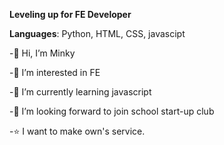 **Leveling up for FE Developer** 

**Languages**: Python, HTML, CSS, javascipt

       

            
               

-👋 Hi, I’m Minky

-👀 I’m interested in FE

-🌱 I’m currently learning javascript

-💞️ I’m looking forward to join school start-up club

-⭐️ I want to make own's service.






<!---
toyo30/toyo30 is a ✨ special ✨ repository because its `README.md` (this file) appears on your GitHub profile.
You can click the Preview link to take a look at your changes.
--->
